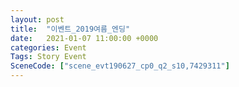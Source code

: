 ```yaml
---
layout: post
title:  "이벤트_2019여름_엔딩"
date:   2021-01-07 11:00:00 +0000
categories: Event
Tags: Story Event
SceneCode: ["scene_evt190627_cp0_q2_s10,7429311"]
---
```

